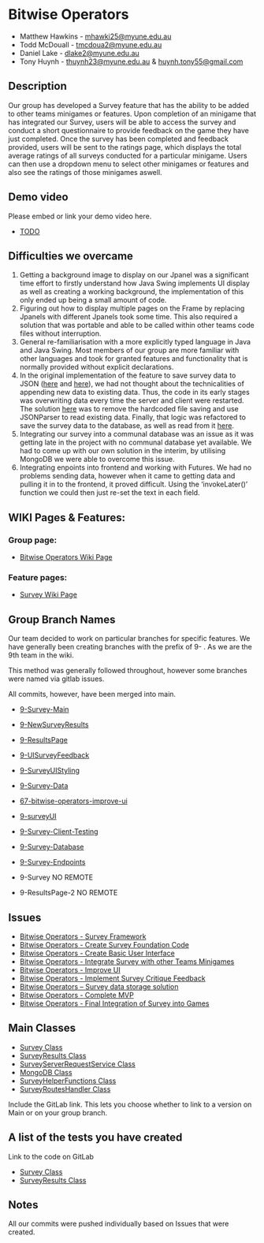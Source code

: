 # Bitwise Operators

- Matthew Hawkins - <mhawki25@myune.edu.au>
- Todd McDouall - <tmcdoua2@myune.edu.au>
- Daniel Lake - <dlake2@myune.edu.au>
- Tony Huynh - <thuynh23@myune.edu.au> & <huynh.tony55@gmail.com>

## Description

Our group has developed a Survey feature that has the ability to be added to other teams minigames or features.
Upon completion of an minigame that has integrated our Survey, users will be able to access the survey and conduct a short questionnaire to provide feedback on the game they have just completed.
Once the survey has been completed and feedback provided, users will be sent to the ratings page, which displays the total average ratings of all surveys conducted for a particular minigame.
Users can then use a dropdown menu to select other minigames or features and also see the ratings of those minigames aswell.

## Demo video

Please embed or link your demo video here.

- [TODO]()

## Difficulties we overcame

1. Getting a background image to display on our Jpanel was a significant time effort to firstly understand how Java Swing implements UI display as well as creating a working background, the implementation of this only ended up being a small amount of code.
2. Figuring out how to display multiple pages on the Frame by replacing Jpanels with different Jpanels took some time. This also required a solution that was portable and able to be called within other teams code files without interruption.
3. General re-familiarisation with a more explicitly typed language in Java and Java Swing. Most members of our group are more familiar with other languages and took for granted features and functionality that is normally provided without explicit declarations.
4. In the original implementation of the feature to save survey data to JSON ([here](https://gitlab.une.edu.au/cosc220-2023/classproject/-/commit/e7acd7e5ab3a11b41cd95274e524a670f90cf4c0) and [here](https://gitlab.une.edu.au/cosc220-2023/classproject/-/commit/c289a767de719101cc9e031c3b9cdda98ab4d0fe)), we had not thought about the technicalities of appending new data to existing data. Thus, the code in its early stages was overwriting data every time the server and client were restarted. The solution [here](https://gitlab.une.edu.au/cosc220-2023/classproject/-/commit/dcfb48126eda2bc2968d319335101c10466a71df) was to remove the hardcoded file saving and use JSONParser to read existing data. Finally, that logic was refactored to save the survey data to the database, as well as read from it [here](https://gitlab.une.edu.au/cosc220-2023/classproject/-/commit/a3aa13ccc27995ce304fcb450ba659c9eee1c582).
5. Integrating our survey into a communal database was an issue as it was getting late in the project with no communal database yet available. We had to come up with our own solution in the interim, by utilising MongoDB we were able to overcome this issue.
6. Integrating enpoints into frontend and working with Futures. We had no problems sending data, however when it came to getting data and pulling it in to the frontend, it proved difficult. Using the ‘invokeLater()’ function we could then just re-set the text in each field.

## WIKI Pages & Features:

### Group page:

- [Bitwise Operators Wiki Page](https://gitlab.une.edu.au/cosc220-2023/classproject/-/wikis/Bitwise%20Operators)

### Feature pages:

- [Survey Wiki Page](https://gitlab.une.edu.au/cosc220-2023/classproject/-/wikis/MiniGame-Survey)

## Group Branch Names

Our team decided to work on particular branches for specific features. We have generally been creating branches with the prefix of 9- . As we are the 9th team in the wiki.

This method was generally followed throughout, however some branches were named via gitlab issues.

All commits, however, have been merged into main.

- [9-Survey-Main](https://gitlab.une.edu.au/cosc220-2023/classproject/-/tree/9-Survey-Main?ref_type=heads)
- [9-NewSurveyResults](https://gitlab.une.edu.au/cosc220-2023/classproject/-/tree/9-NewSurveyResults?ref_type=heads)
- [9-ResultsPage](https://gitlab.une.edu.au/cosc220-2023/classproject/-/tree/9-ResultsPage?ref_type=heads)
- [9-UISurveyFeedback](https://gitlab.une.edu.au/cosc220-2023/classproject/-/tree/9-UISurveyFeedback?ref_type=heads)
- [9-SurveyUIStyling](https://gitlab.une.edu.au/cosc220-2023/classproject/-/tree/9-SurveyUIStyling?ref_type=heads)
- [9-Survey-Data](https://gitlab.une.edu.au/cosc220-2023/classproject/-/tree/9-Survey-Data?ref_type=heads)
- [67-bitwise-operators-improve-ui](https://gitlab.une.edu.au/cosc220-2023/classproject/-/tree/67-bitwise-operators-improve-ui?ref_type=heads)
- [9-surveyUI](https://gitlab.une.edu.au/cosc220-2023/classproject/-/tree/9-surveyUI?ref_type=heads)
- [9-Survey-Client-Testing](https://gitlab.une.edu.au/cosc220-2023/classproject/-/tree/9-Survey-Client-Testing?ref_type=heads)
- [9-Survey-Database](https://gitlab.une.edu.au/cosc220-2023/classproject/-/tree/9-Survey-Database?ref_type=heads)
- [9-Survey-Endpoints](https://gitlab.une.edu.au/cosc220-2023/classproject/-/tree/9-Survey-Endpoints?ref_type=heads)

- 9-Survey NO REMOTE
- 9-ResultsPage-2 NO REMOTE

## Issues

- [Bitwise Operators - Survey Framework](https://gitlab.une.edu.au/cosc220-2023/classproject/-/issues/15)
- [Bitwise Operators - Create Survey Foundation Code](https://gitlab.une.edu.au/cosc220-2023/classproject/-/issues/29)
- [Bitwise Operators - Create Basic User Interface](https://gitlab.une.edu.au/cosc220-2023/classproject/-/issues/55)
- [Bitwise Operators - Integrate Survey with other Teams Minigames](https://gitlab.une.edu.au/cosc220-2023/classproject/-/issues/30)
- [Bitwise Operators - Improve UI](https://gitlab.une.edu.au/cosc220-2023/classproject/-/issues/67)
- [Bitwise Operators - Implement Survey Critique Feedback](https://gitlab.une.edu.au/cosc220-2023/classproject/-/issues/106)
- [Bitwise Operators – Survey data storage solution](https://gitlab.une.edu.au/cosc220-2023/classproject/-/issues/46)
- [Bitwise Operators - Complete MVP](https://gitlab.une.edu.au/cosc220-2023/classproject/-/issues/107)
- [Bitwise Operators - Final Integration of Survey into Games](https://gitlab.une.edu.au/cosc220-2023/classproject/-/issues/218)

## Main Classes

- [Survey Class](https://gitlab.une.edu.au/cosc220-2023/classproject/-/blob/main/javaprojects/client/src/main/java/minigames/client/survey/Survey.java)
- [SurveyResults Class](https://gitlab.une.edu.au/cosc220-2023/classproject/-/blob/main/javaprojects/client/src/main/java/minigames/client/survey/SurveyResults.java)
- [SurveyServerRequestService Class](https://gitlab.une.edu.au/cosc220-2023/classproject/-/blob/main/javaprojects/client/src/main/java/minigames/client/survey/SurveyServerRequestService.java)
- [MongoDB Class](https://gitlab.une.edu.au/cosc220-2023/classproject/-/blob/main/javaprojects/server/src/main/java/minigames/server/survey/MongoDB.java)
- [SurveyHelperFunctions Class](https://gitlab.une.edu.au/cosc220-2023/classproject/-/blob/main/javaprojects/server/src/main/java/minigames/server/survey/SurveyHelperFunctions.java)
- [SurveyRoutesHandler Class](https://gitlab.une.edu.au/cosc220-2023/classproject/-/blob/main/javaprojects/server/src/main/java/minigames/server/survey/SurveyRoutesHandler.java)

Include the GitLab link. This lets you choose whether to link to
a version on Main or on your group branch.

## A list of the tests you have created

Link to the code on GitLab

- [Survey Class](https://gitlab.une.edu.au/cosc220-2023/classproject/-/blob/9-Survey-Main/javaprojects/client/src/test/java/minigames/client/survey/SurveyTest.java?ref_type=heads)
- [SurveyResults Class](https://gitlab.une.edu.au/cosc220-2023/classproject/-/blob/9-Survey-Main/javaprojects/client/src/test/java/minigames/client/survey/SurveyResultsTest.java?ref_type=heads)

## Notes

All our commits were pushed individually based on Issues that were created.
